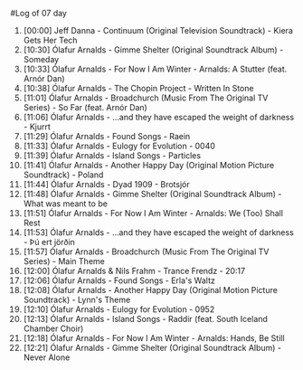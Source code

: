 #Log of 07 day

1. [00:00] Jeff Danna - Continuum (Original Television Soundtrack) - Kiera Gets Her Tech
1. [10:30] Ólafur Arnalds - Gimme Shelter (Original Soundtrack Album) - Someday
1. [10:33] Ólafur Arnalds - For Now I Am Winter - Arnalds: A Stutter (feat. Arnór Dan)
1. [10:38] Ólafur Arnalds - The Chopin Project - Written In Stone
1. [11:01] Ólafur Arnalds - Broadchurch (Music From The Original TV Series) - So Far (feat. Arnór Dan)
1. [11:06] Ólafur Arnalds - ...and they have escaped the weight of darkness - Kjurrt
1. [11:29] Ólafur Arnalds - Found Songs - Raein
1. [11:33] Ólafur Arnalds - Eulogy for Evolution - 0040
1. [11:39] Ólafur Arnalds - Island Songs - Particles
1. [11:41] Ólafur Arnalds - Another Happy Day (Original Motion Picture Soundtrack) - Poland
1. [11:44] Ólafur Arnalds - Dyad 1909 - Brotsjór
1. [11:48] Ólafur Arnalds - Gimme Shelter (Original Soundtrack Album) - What was meant to be
1. [11:51] Ólafur Arnalds - For Now I Am Winter - Arnalds: We (Too) Shall Rest
1. [11:53] Ólafur Arnalds - ...and they have escaped the weight of darkness - Þú ert jörðin
1. [11:57] Ólafur Arnalds - Broadchurch (Music From The Original TV Series) - Main Theme
1. [12:00] Ólafur Arnalds & Nils Frahm - Trance Frendz - 20:17
1. [12:06] Ólafur Arnalds - Found Songs - Erla's Waltz
1. [12:08] Ólafur Arnalds - Another Happy Day (Original Motion Picture Soundtrack) - Lynn's Theme
1. [12:10] Ólafur Arnalds - Eulogy for Evolution - 0952
1. [12:13] Ólafur Arnalds - Island Songs - Raddir (feat. South Iceland Chamber Choir)
1. [12:18] Ólafur Arnalds - For Now I Am Winter - Arnalds: Hands, Be Still
1. [12:21] Ólafur Arnalds - Gimme Shelter (Original Soundtrack Album) - Never Alone
